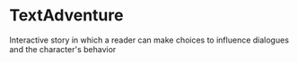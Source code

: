 # TextAdventure
Interactive story in which a reader can make choices to influence dialogues and the character's behavior

